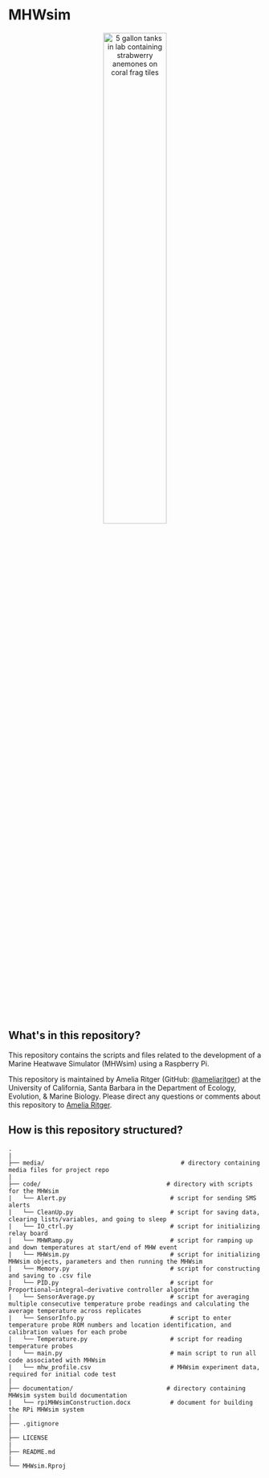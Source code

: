 # MHWsim 

<p align="center"><img src="/media/mhw_tanks.png" alt="5 gallon tanks in lab containing strabwerry anemones on coral frag tiles" width="50%"/></p>

## What's in this repository?
This repository contains the scripts and files related to the development of a Marine Heatwave Simulator (MHWsim) using a Raspberry Pi.

This repository is maintained by Amelia Ritger (GitHub: [@ameliaritger](https://github.com/ameliaritger)) at the University of California, Santa Barbara in the Department of Ecology, Evolution, & Marine Biology. Please direct any questions or comments about this repository to [Amelia Ritger](mailto:aritger@ucsb.edu).

## How is this repository structured?
```
.
|
├── media/                                      # directory containing media files for project repo
|
├── code/                                   # directory with scripts for the MHWsim
|   └── Alert.py                             # script for sending SMS alerts
|   └── CleanUp.py                           # script for saving data, clearing lists/variables, and going to sleep
|   └── IO_ctrl.py                           # script for initializing relay board
|   └── MHWRamp.py                           # script for ramping up and down temperatures at start/end of MHW event
|   └── MHWsim.py                            # script for initializing MHWsim objects, parameters and then running the MHWsim 
|   └── Memory.py                            # script for constructing and saving to .csv file
|   └── PID.py                               # script for Proportional–integral–derivative controller algorithm
|   └── SensorAverage.py                     # script for averaging multiple consecutive temperature probe readings and calculating the average temperature across replicates
|   └── SensorInfo.py                        # script to enter temperature probe ROM numbers and location identification, and calibration values for each probe
|   └── Temperature.py                       # script for reading temperature probes
|   └── main.py                              # main script to run all code associated with MHWsim
|   └── mhw_profile.csv                      # MHWsim experiment data, required for initial code test
|
├── documentation/                          # directory containing MHWsim system build documentation
|   └── rpiMHWsimConstruction.docx           # document for building the RPi MHWsim system
|
├── .gitignore
|
├── LICENSE
|
├── README.md
|
└── MHWsim.Rproj
```

